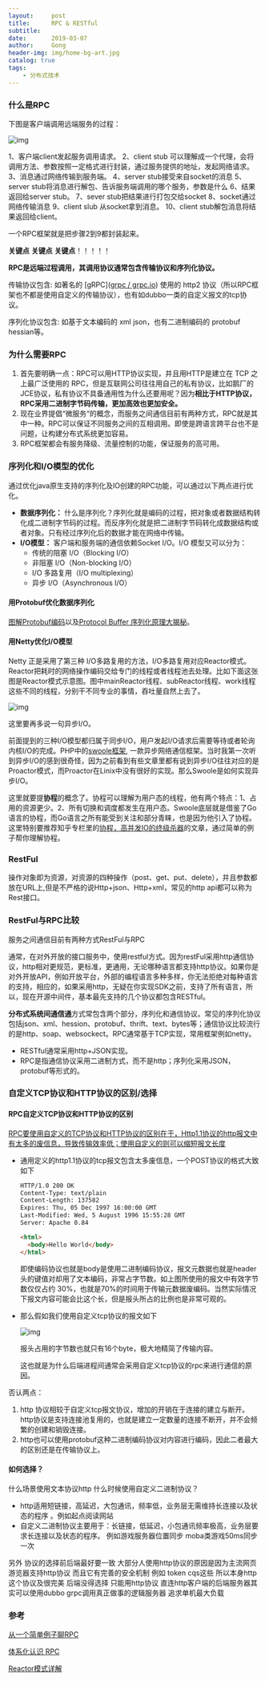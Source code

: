 ```yaml
---
layout:     post
title:      RPC & RESTful
subtitle:   
date:       2019-03-07
author:     Gong
header-img: img/home-bg-art.jpg
catalog: true
tags:
    - 分布式技术
---
```

### 什么是RPC

下图是客户端调用远端服务的过程：

![img](https://upload-images.jianshu.io/upload_images/5611237-1ec7ccafab1228d2.png?imageMogr2/auto-orient/strip%7CimageView2/2/w/523/format/webp)

1、客户端client发起服务调用请求。
 2、client stub 可以理解成一个代理，会将调用方法、参数按照一定格式进行封装，通过服务提供的地址，发起网络请求。
 3、消息通过网络传输到服务端。
 4、server stub接受来自socket的消息
 5、server stub将消息进行解包、告诉服务端调用的哪个服务，参数是什么
 6、结果返回给server stub。
 7、sever stub把结果进行打包交给socket
 8、socket通过网络传输消息
 9、client slub 从socket拿到消息。
 10、client stub解包消息将结果返回给client。

一个RPC框架就是把步骤2到9都封装起来。

**关键点** **关键点** **关键点**！！！！！

**RPC是远端过程调用，其调用协议通常包含传输协议和序列化协议。**

传输协议包含: 如著名的 [gRPC]([grpc / grpc.io](https://link.zhihu.com/?target=http%3A//www.grpc.io/)) 使用的 http2 协议（所以RPC框架也不都是使用自定义的传输协议），也有如dubbo一类的自定义报文的tcp协议。

序列化协议包含: 如基于文本编码的 xml json，也有二进制编码的 protobuf hessian等。

### 为什么需要RPC

1. 首先要明确一点：RPC可以用HTTP协议实现，并且用HTTP是建立在 TCP 之上最广泛使用的 RPC，但是互联网公司往往用自己的私有协议，比如鹅厂的JCE协议，私有协议不具备通用性为什么还要用呢？因为**相比于HTTP协议，RPC采用二进制字节码传输，更加高效也更加安全。**
2. 现在业界提倡“微服务“的概念，而服务之间通信目前有两种方式，RPC就是其中一种。RPC可以保证不同服务之间的互相调用。即使是跨语言跨平台也不是问题，让构建分布式系统更加容易。
3. RPC框架都会有服务降级、流量控制的功能，保证服务的高可用。

### 序列化和I/O模型的优化

通过优化java原生支持的序列化及IO创建的RPC功能，可以通过以下两点进行优化。

-  **数据序列化：**
   什么是序列化？序列化就是编码的过程，把对象或者数据结构转化成二进制字节码的过程。而反序列化就是把二进制字节码转化成数据结构或者对象。只有经过序列化后的数据才能在网络中传输。
-  **I/O模型：**
   客户端和服务端的通信依赖Socket I/O。I/O 模型又可以分为：
   -  传统的阻塞 I/O（Blocking I/O）
   -  非阻塞 I/O（Non-blocking I/O）
   -  I/O 多路复用（I/O multiplexing）
   -  异步 I/O（Asynchronous I/O）

#### 用Protobuf优化数据序列化

[图解Protobuf编码](https://link.jianshu.com/?t=http%3A%2F%2Fblog.csdn.net%2Fzxhoo%2Farticle%2Fdetails%2F53228303)以及[Protocol Buffer 序列化原理大揭秘](https://link.jianshu.com/?t=http%3A%2F%2Fblog.csdn.net%2Fcarson_ho%2Farticle%2Fdetails%2F70568606%2F)。

#### 用Netty优化I/O模型

Netty 正是采用了第三种 I/O多路复用的方法，I/O多路复用对应Reactor模式。Reactor把耗时的网络操作编码交给专门的线程或者线程池去处理。比如下面这张图是Reactor模式示意图。图中mainReactor线程、subReactor线程、work线程这些不同的线程，分别干不同专业的事情，吞吐量自然上去了。

![img](https://upload-images.jianshu.io/upload_images/5611237-c1f8ace36565ccd7.png?imageMogr2/auto-orient/strip%7CimageView2/2/w/685/format/webp)

这里要再多说一句异步I/O。

前面提到的三种I/O模型都归属于同步I/O，用户发起I/O请求后需要等待或者轮询内核I/O的完成。PHP中的[swoole框架](https://link.jianshu.com?t=https%3A%2F%2Fwww.swoole.com%2F), 一款异步网络通信框架。当时我第一次听到异步I/O的感到很奇怪，因为之前看到有些文章里都有说到异步I/O往往对应的是Proactor模式，而Proactor在Linix中没有很好的实现。那么Swoole是如何实现异步I/O。

这里就要提**协程**的概念了。协程可以理解为用户态的线程，他有两个特点：1、占用的资源更少。2、所有切换和调度都发生在用户态。Swoole底层就是借鉴了Go语言的协程，而Go语言之所有能受到关注和部分青睐，也是因为他引入了协程。这里特别要推荐知乎专栏里的[协程，高并发IO的终级杀器](https://link.jianshu.com?t=https%3A%2F%2Fzhuanlan.zhihu.com%2Fp%2F27590299)的文章，通过简单的例子帮你理解协程。

### RestFul

操作对象即为资源，对资源的四种操作（post、get、put、delete），并且参数都放在URL上,但是不严格的说Http+json、Http+xml，常见的http api都可以称为Rest接口。

### RestFul与RPC比较

服务之间通信目前有两种方式RestFul与RPC

通常，在对外开放的接口服务中，使用restful方式。因为restFul采用http通信协议，http相对更规范，更标准，更通用，无论哪种语言都支持http协议。如果你是对外开放API，例如开放平台，外部的编程语言多种多样，你无法拒绝对每种语言的支持，相应的，如果采用http，无疑在你实现SDK之前，支持了所有语言，所以，现在开源中间件，基本最先支持的几个协议都包含RESTful。

**分布式系统间通信通**方式常包含两个部分，序列化和通信协议。常见的序列化协议包括json、xml、hession、protobuf、thrift、text、bytes等；通信协议比较流行的是http、soap、websockect。RPC通常基于TCP实现，常用框架例如netty。

- RESTful通常采用http+JSON实现。
- RPC是指通信协议采用二进制方式，而不是http；序列化采用JSON，protobuf等形式的。

### 自定义TCP协议和HTTP协议的区别/选择

#### RPC自定义TCP协议和HTTP协议的区别

<u>RPC要使用自定义的TCP协议和HTTP协议的区别在于，Http1.1协议的http报文中有太多的废信息，导致传输效率低；使用自定义的则可以缩短报文长度</u>

- 通用定义的http1.1协议的tcp报文包含太多废信息，一个POST协议的格式大致如下

  ```html
  HTTP/1.0 200 OK 
  Content-Type: text/plain
  Content-Length: 137582
  Expires: Thu, 05 Dec 1997 16:00:00 GMT
  Last-Modified: Wed, 5 August 1996 15:55:28 GMT
  Server: Apache 0.84
  
  <html>
    <body>Hello World</body>
  </html>
  ```

  即使编码协议也就是body是使用二进制编码协议，报文元数据也就是header头的键值对却用了文本编码，非常占字节数。如上图所使用的报文中有效字节数仅仅占约 30%，也就是70%的时间用于传输元数据废编码。当然实际情况下报文内容可能会比这个长，但是报头所占的比例也是非常可观的。

- 那么假如我们使用自定义tcp协议的报文如下

  ![img](https://ws3.sinaimg.cn/large/d8b81fbfly1g1ah4btzblj20k0033aa4.jpg)

  报头占用的字节数也就只有16个byte，极大地精简了传输内容。

  这也就是为什么后端进程间通常会采用自定义tcp协议的rpc来进行通信的原因。

否认两点：

1.  http 协议相较于自定义tcp报文协议，增加的开销在于连接的建立与断开。http协议是支持连接池复用的，也就是建立一定数量的连接不断开，并不会频繁的创建和销毁连接。
2. http也可以使用protobuf这种二进制编码协议对内容进行编码，因此二者最大的区别还是在传输协议上。

#### 如何选择？

什么场景使用文本协议http 什么时候使用自定义二进制协议？

- http适用短链接，高延迟，大包通讯，频率低，业务层无需维持长连接以及状态的程序 。例如起点阅读网站
- 自定义二进制协议主要用于：长链接，低延迟，小包通讯频率极高，业务层要求长连接以及状态的程序。 例如游戏服务器位置同步 moba类游戏50ms同步一次 

另外 协议的选择前后端最好要一致 大部分人使用http协议的原因是因为主流网页游览器支持http协议 而且它有完善的安全机制 例如 token cqs这些 所以本身http这个协议及很完美 后端没得选择 只能用http协议 直连http客户端的后端服务器其实可以使用dubbo grpc调用真正做事的逻辑服务器 追求单机最大负载  

### 参考

[从一个简单例子聊RPC](https://www.jianshu.com/p/32ca4fd5a7e2)

[体系化认识 RPC](https://infoq.cn/article/get-to-know-rpc)

[Reactor模式详解](http://www.blogjava.net/DLevin/archive/2015/09/02/427045.html)